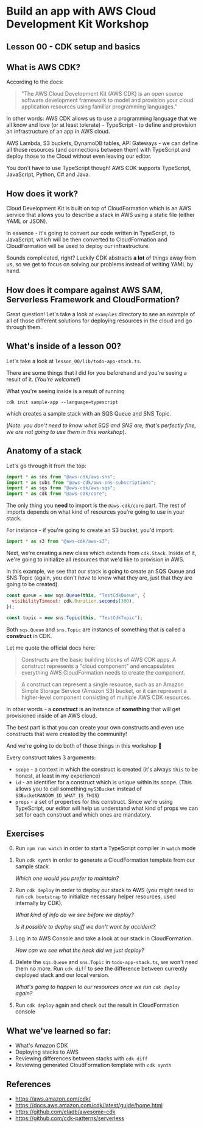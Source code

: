 # Build an app with AWS Cloud Development Kit Workshop

## Lesson 00 - CDK setup and basics

## What is AWS CDK?

According to the docs:

> "The AWS Cloud Development Kit (AWS CDK) is an open source software development framework to model and provision your cloud application resources using familiar programming languages."

In other words: AWS CDK allows us to use a programming language that we all know and love (or at least tolerate) - TypeScript - to define and provision an infrastructure of an app in AWS cloud.

AWS Lambda, S3 buckets, DynamoDB tables, API Gateways - we can define all those resources (and connections between them) with TypeScript and deploy those to the Cloud without even leaving our editor.

You don't have to use TypeScript though! AWS CDK supports TypeScript, JavaScript, Python, C# and Java.

## How does it work?

Cloud Development Kit is built on top of CloudFormation which is an AWS service that allows you to describe a stack in AWS using a static file (either YAML or JSON).

In essence - it's going to convert our code written in TypeScript, to JavaScript, which will be then converted to CloudFormation and CloudFormation will be used to deploy our infrastructure.

Sounds complicated, right? Luckily CDK abstracts **a lot** of things away from us, so we get to focus on solving our problems instead of writing YAML by hand.

## How does it compare against AWS SAM, Serverless Framework and CloudFormation?

Great question! Let's take a look at `examples` directory to see an example of all of those different solutions for deploying resources in the cloud and go through them.

## What's inside of a lesson 00?

Let's take a look at `lesson_00/lib/todo-app-stack.ts`.

There are some things that I did for you beforehand and you're seeing a result of it. (_You're welcome!_)

What you're seeing inside is a result of running

`cdk init sample-app --language=typescript`

which creates a sample stack with an SQS Queue and SNS Topic.

(_Note: you don't need to know what SQS and SNS are, that's perfectly fine, we are not going to use them in this workshop_).

## Anatomy of a stack

Let's go through it from the top:

```js
import * as sns from "@aws-cdk/aws-sns";
import * as subs from "@aws-cdk/aws-sns-subscriptions";
import * as sqs from "@aws-cdk/aws-sqs";
import * as cdk from "@aws-cdk/core";
```

The only thing you **need** to import is the `@aws-cdk/core` part. The rest of imports depends on what kind of resources you're going to use in your stack.

For instance - if you're going to create an S3 bucket, you'd import:

```js
import * as s3 from "@aws-cdk/aws-s3";
```

Next, we're creating a new class which extends from `cdk.Stack`. Inside of it, we're going to initialize all resources that we'd like to provision in AWS.

In this example, we see that our stack is going to create an SQS Queue and SNS Topic (again, you don't _have_ to know what they are, just that they are going to be created).

```js
const queue = new sqs.Queue(this, "TestCdkQueue", {
  visibilityTimeout: cdk.Duration.seconds(300),
});

const topic = new sns.Topic(this, "TestCdkTopic");
```

Both `sqs.Queue` and `sns.Topic` are instancs of something that is called a **construct** in CDK.

Let me quote the official docs here:

> Constructs are the basic building blocks of AWS CDK apps. A construct represents a "cloud component" and encapsulates everything AWS CloudFormation needs to create the component.

> A construct can represent a single resource, such as an Amazon Simple Storage Service (Amazon S3) bucket, or it can represent a higher-level component consisting of multiple AWS CDK resources.

In other words - a **construct** is an instance of **something** that will get provisioned inside of an AWS cloud.

The best part is that you can create your own constructs and even use constructs that were created by the community!

And we're going to do both of those things in this workshop 🥳

Every construct takes 3 arguments:

- `scope` - a context in which the construct is created (it's always `this` to be honest, at least in my experience)
- `id` - an identifier for a construct which is unique within its scope. (This allows you to call something `myS3Bucket` instead of `S3BucketRANDOM_ID_WHAT_IS_THIS`)
- `props` - a set of properties for this construct. Since we're using TypeScript, our editor will help us understand what kind of props we can set for each construct and which ones are mandatory.

## Exercises

0. Run `npm run watch` in order to start a TypeScript compiler in `watch` mode
1. Run `cdk synth` in order to generate a CloudFormation template from our sample stack.

   _Which one would you prefer to maintain?_

1. Run `cdk deploy` in order to deploy our stack to AWS (you might need to run `cdk bootstrap` to initialize necessary helper resources, used internally by CDK).

   _What kind of info do we see before we deploy?_

   _Is it possible to deploy stuff we don't want by accident?_

1. Log in to AWS Console and take a look at our stack in CloudFormation.

   _How can we see what the heck did we just deploy?_

1. Delete the `sqs.Queue` and `sns.Topic` in `todo-app-stack.ts`, we won't need them no more. Run `cdk diff` to see the difference between currently deployed stack and our local version.

   _What's going to happen to our resources once we run `cdk deploy` again?_

1. Run `cdk deploy` again and check out the result in CloudFormation console

## What we've learned so far:

- What's Amazon CDK
- Deploying stacks to AWS
- Reviewing differences between stacks with `cdk diff`
- Reviewing generated CloudFormation template with `cdk synth`

## References

- https://aws.amazon.com/cdk/
- https://docs.aws.amazon.com/cdk/latest/guide/home.html
- https://github.com/eladb/awesome-cdk
- https://github.com/cdk-patterns/serverless
